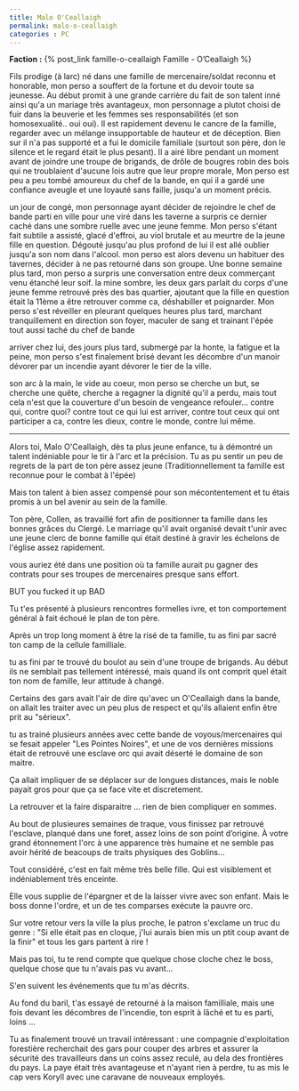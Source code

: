 ```yaml
---
title: Malo O'Ceallaigh
permalink: malo-o-ceallaigh
categories : PC
---
```


**Faction :** {% post_link famille-o-ceallaigh Famille - O’Ceallaigh %}

Fils prodige (à larc) né dans une famille de mercenaire/soldat reconnu et honorable, mon perso a souffert de la fortune et du devoir toute sa jeunesse. Au début promit à une grande carrière du fait de son talent inné ainsi qu'a un mariage très avantageux, mon personnage a plutot choisi de fuir dans la beuverie et les femmes ses responsabilités (et son homosexualité.. oui oui). Il est rapidement devenu le cancre de la famille, regarder avec un mélange insupportable de hauteur et de déception. Bien sur il n'a pas supporté et a fui le domicile familiale (surtout son père, don le silence et le regard était le plus pesant). Il a airé libre pendant un moment avant de joindre une troupe de brigands, de drôle de bougres robin des bois qui ne troublaient d'aucune lois autre que leur propre morale, Mon perso est peu a peu tombé amoureux du chef de la bande, en qui il a gardé une confiance aveugle et une loyauté sans faille, jusqu'a un moment précis.

un jour de congé, mon personnage ayant décider de rejoindre le chef de bande parti en ville pour une viré dans les taverne a surpris ce dernier caché dans une sombre ruelle avec une jeune femme. Mon perso s'étant fait subtile a assisté, glacé d'effroi, au viol brutale et au meurtre de la jeune fille en question. Dégouté jusqu'au plus profond de lui il est allé oublier jusqu'a son nom dans l'alcool. mon perso est alors devenu un habituer des tavernes, décider à ne pas retourné dans son groupe. Une bonne semaine plus tard, mon perso a surpris une conversation entre deux commerçant venu étanché leur soif. la mine sombre, les deux gars parlait du corps d'une jeune femme retrouvé près des bas quartier, ajoutant que la fille en question était la 11ème a être retrouver comme ca, déshabiller et poignarder. Mon perso s'est réveiller en pleurant quelques heures plus tard, marchant tranquillement en direction son foyer, maculer de sang et trainant l'épée tout aussi taché du chef de bande

arriver chez lui, des jours plus tard, submergé par la honte, la fatigue et la peine, mon perso s'est finalement brisé devant les décombre d'un manoir dévorer par un incendie ayant dévorer le tier de la ville.

son arc à la main, le vide au coeur, mon perso se cherche un but, se cherche une quête, cherche a regagner la dignité qu'il a perdu, mais tout cela n'est que la couverture d'un besoin de vengeance refouler... contre qui, contre quoi? contre tout ce qui lui est arriver, contre tout ceux qui ont participer a ca, contre les dieux, contre le monde, contre lui même.

---------------

Alors toi, Malo O'Ceallaigh, dès ta plus jeune enfance, tu à démontré un talent indéniable pour le tir à l'arc et la précision.
Tu as pu sentir un peu de regrets de la part de ton père assez jeune (Traditionnellement ta famille est reconnue pour le combat à l'épée)

Mais ton talent à bien assez compensé pour son mécontentement et tu étais promis à un bel avenir au sein de la famille.

Ton père, Collen, as travaillé fort afin de positionner ta famille dans les bonnes grâces du Clergé. Le marriage qu'il avait organisé devait t'unir avec une jeune clerc de bonne famille qui était destiné à gravir les échelons de l'église assez rapidement.

vous auriez été dans une position où ta famille aurait pu gagner des contrats pour ses troupes de mercenaires presque sans effort.

BUT you fucked it up BAD

Tu t'es présenté à plusieurs rencontres formelles ivre, et ton comportement général à fait échoué le plan de ton père.

Après un trop long moment à être la risé de ta famille, tu as fini par sacré ton camp de la cellule familliale.

tu as fini par te trouvé du boulot au sein d'une troupe de brigands. Au début ils ne semblait pas tellement intéressé, mais quand ils ont comprit quel était ton nom de famille, leur attitude à changé.

Certains des gars avait l'air de dire qu'avec un O'Ceallaigh dans la bande, on allait les traiter avec un peu plus de respect et qu'ils allaient enfin être prit au "sérieux".

tu as trainé plusieurs années avec cette bande de voyous/mercenaires qui se fesait appeler "Les Pointes Noires", et une de vos dernières missions était de retrouvé une esclave orc qui avait déserté le domaine de son maitre.

Ça allait impliquer de se déplacer sur de longues distances, mais le noble payait gros pour que ça se face vite et discretement.

La retrouver et la faire disparaitre ... rien de bien compliquer en sommes.

Au bout de plusieures semaines de traque, vous finissez par retrouvé l'esclave, planqué dans une foret, assez loins de son point d’origine. À votre grand étonnement l'orc à une apparence très humaine et ne semble pas avoir hérité de beacoups de traits physiques des Goblins...

Tout considéré, c'est en fait même très belle fille. Qui est visiblement et indéniablement très enceinte.

Elle vous supplie de l'épargner et de la laisser vivre avec son enfant. Mais le boss donne l'ordre, et un de tes comparses exécute la pauvre orc.

Sur votre retour vers la ville la plus proche, le patron s'exclame un truc du genre : "Si elle était pas en cloque, j'lui aurais bien mis un ptit coup avant de la finir" et tous les gars partent à rire !

Mais pas toi, tu te rend compte que quelque chose cloche chez le boss, quelque chose que tu n'avais pas vu avant...

S'en suivent les événements que tu m'as décrits.

Au fond du baril, t'as essayé de retourné à la maison familliale, mais une fois devant les décombres de l'incendie, ton esprit à lâché et tu es parti, loins ...

Tu as finalement trouvé un travail intéressant : une compagnie d'exploitation forestière recherchait des gars pour couper des arbres et assurer la sécurité des travailleurs dans un coins assez reculé, au dela des frontières du pays. La paye était très avantageuse et n'ayant rien à perdre, tu as mis le cap vers Koryll avec une caravane de nouveaux employés.
